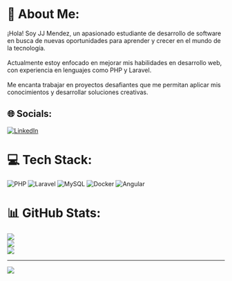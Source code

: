 # 💫 About Me:
¡Hola! Soy JJ Mendez, un apasionado estudiante de desarrollo de software en busca de nuevas oportunidades para aprender y crecer en el mundo de la tecnología.<br><br>Actualmente estoy enfocado en mejorar mis habilidades en desarrollo web, con experiencia en lenguajes como PHP y Laravel. <br><br>Me encanta trabajar en proyectos desafiantes que me permitan aplicar mis conocimientos y desarrollar soluciones creativas.


## 🌐 Socials:
[![LinkedIn](https://img.shields.io/badge/LinkedIn-%230077B5.svg?logo=linkedin&logoColor=white)](https://linkedin.com/in/devjjmendez) 

# 💻 Tech Stack:
![PHP](https://img.shields.io/badge/php-%23777BB4.svg?style=for-the-badge&logo=php&logoColor=white) ![Laravel](https://img.shields.io/badge/laravel-%23FF2D20.svg?style=for-the-badge&logo=laravel&logoColor=white) ![MySQL](https://img.shields.io/badge/mysql-%2300000f.svg?style=for-the-badge&logo=mysql&logoColor=white) ![Docker](https://img.shields.io/badge/docker-%230db7ed.svg?style=for-the-badge&logo=docker&logoColor=white) ![Angular](https://img.shields.io/badge/angular-%23DD0031.svg?style=for-the-badge&logo=angular&logoColor=white)
# 📊 GitHub Stats:
![](https://github-readme-stats.vercel.app/api?username=DevJJMendez&theme=radical&hide_border=true&include_all_commits=false&count_private=false)<br/>
![](https://github-readme-streak-stats.herokuapp.com/?user=DevJJMendez&theme=radical&hide_border=true)<br/>
![](https://github-readme-stats.vercel.app/api/top-langs/?username=DevJJMendez&theme=radical&hide_border=true&include_all_commits=false&count_private=false&layout=compact)

---
[![](https://visitcount.itsvg.in/api?id=DevJJMendez&icon=5&color=6)](https://visitcount.itsvg.in)

<!-- Proudly created with GPRM ( https://gprm.itsvg.in ) -->
